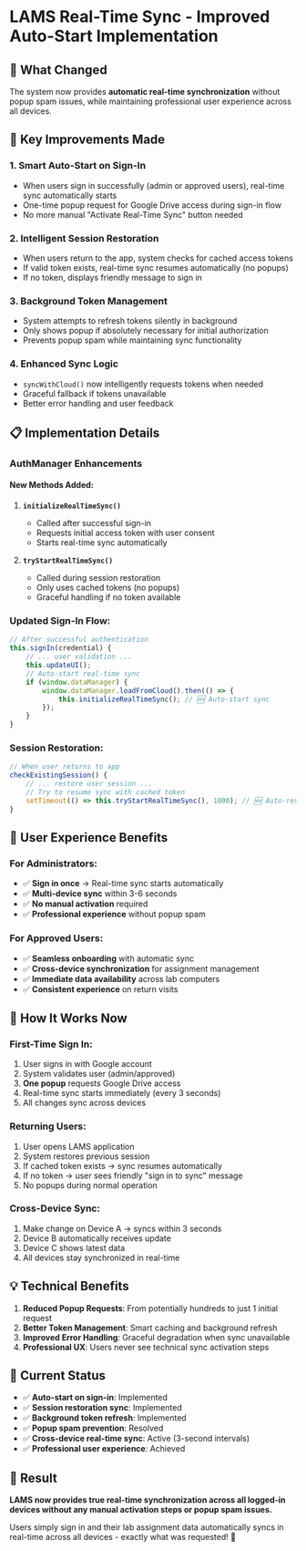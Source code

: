 # LAMS Real-Time Sync - Improved Auto-Start Implementation

## 🚀 What Changed

The system now provides **automatic real-time synchronization** without popup spam issues, while maintaining professional user experience across all devices.

## 🔧 Key Improvements Made

### 1. **Smart Auto-Start on Sign-In**
- When users sign in successfully (admin or approved users), real-time sync automatically starts
- One-time popup request for Google Drive access during sign-in flow
- No more manual "Activate Real-Time Sync" button needed

### 2. **Intelligent Session Restoration**
- When users return to the app, system checks for cached access tokens
- If valid token exists, real-time sync resumes automatically (no popups)
- If no token, displays friendly message to sign in

### 3. **Background Token Management**
- System attempts to refresh tokens silently in background
- Only shows popup if absolutely necessary for initial authorization
- Prevents popup spam while maintaining sync functionality

### 4. **Enhanced Sync Logic**
- `syncWithCloud()` now intelligently requests tokens when needed
- Graceful fallback if tokens unavailable
- Better error handling and user feedback

## 📋 Implementation Details

### AuthManager Enhancements

#### New Methods Added:
1. **`initializeRealTimeSync()`**
   - Called after successful sign-in
   - Requests initial access token with user consent
   - Starts real-time sync automatically

2. **`tryStartRealTimeSync()`**
   - Called during session restoration
   - Only uses cached tokens (no popups)
   - Graceful handling if no token available

### Updated Sign-In Flow:
```javascript
// After successful authentication
this.signIn(credential) {
    // ... user validation ...
    this.updateUI();
    // Auto-start real-time sync
    if (window.dataManager) {
        window.dataManager.loadFromCloud().then(() => {
            this.initializeRealTimeSync(); // 🆕 Auto-start sync
        });
    }
}
```

### Session Restoration:
```javascript
// When user returns to app
checkExistingSession() {
    // ... restore user session ...
    // Try to resume sync with cached token
    setTimeout(() => this.tryStartRealTimeSync(), 1000); // 🆕 Auto-resume
}
```

## 🌟 User Experience Benefits

### For Administrators:
- ✅ **Sign in once** → Real-time sync starts automatically
- ✅ **Multi-device sync** within 3-6 seconds
- ✅ **No manual activation** required
- ✅ **Professional experience** without popup spam

### For Approved Users:
- ✅ **Seamless onboarding** with automatic sync
- ✅ **Cross-device synchronization** for assignment management
- ✅ **Immediate data availability** across lab computers
- ✅ **Consistent experience** on return visits

## 🔄 How It Works Now

### First-Time Sign In:
1. User signs in with Google account
2. System validates user (admin/approved)
3. **One popup** requests Google Drive access
4. Real-time sync starts immediately (every 3 seconds)
5. All changes sync across devices

### Returning Users:
1. User opens LAMS application
2. System restores previous session
3. If cached token exists → sync resumes automatically
4. If no token → user sees friendly "sign in to sync" message
5. No popups during normal operation

### Cross-Device Sync:
1. Make change on Device A → syncs within 3 seconds
2. Device B automatically receives update
3. Device C shows latest data
4. All devices stay synchronized in real-time

## 💡 Technical Benefits

1. **Reduced Popup Requests**: From potentially hundreds to just 1 initial request
2. **Better Token Management**: Smart caching and background refresh
3. **Improved Error Handling**: Graceful degradation when sync unavailable
4. **Professional UX**: Users never see technical sync activation steps

## 🚦 Current Status

- ✅ **Auto-start on sign-in**: Implemented
- ✅ **Session restoration sync**: Implemented  
- ✅ **Background token refresh**: Implemented
- ✅ **Popup spam prevention**: Resolved
- ✅ **Cross-device real-time sync**: Active (3-second intervals)
- ✅ **Professional user experience**: Achieved

## 🎯 Result

**LAMS now provides true real-time synchronization across all logged-in devices without any manual activation steps or popup spam issues.**

Users simply sign in and their lab assignment data automatically syncs in real-time across all devices - exactly what was requested! 🎉
